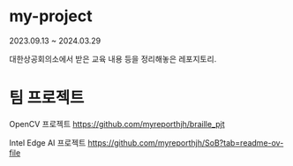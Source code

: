 # my-project

2023.09.13 ~ 2024.03.29

대한상공회의소에서 받은 교육 내용 등을 정리해놓은 레포지토리.



# 팀 프로젝트
OpenCV 프로젝트
https://github.com/myreporthjh/braille_pjt

Intel Edge AI 프로젝트
https://github.com/myreporthjh/SoB?tab=readme-ov-file

